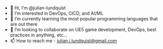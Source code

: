 - 👋 Hi, I’m @julian-lundquist
- 👀 I’m interested in DevOps, CICD, and AI/ML  
- 🌱 I’m currently learning the most popular programming languages that are out there
- 💞️ I’m looking to collaborate on UE5 game development, DevOps, best practices in anything, etc...
- 📫 How to reach me - julian.j.lundquist@gmail.com

<!---
julian-lundquist/julian-lundquist is a ✨ special ✨ repository because its `README.md` (this file) appears on your GitHub profile.
You can click the Preview link to take a look at your changes.
--->
